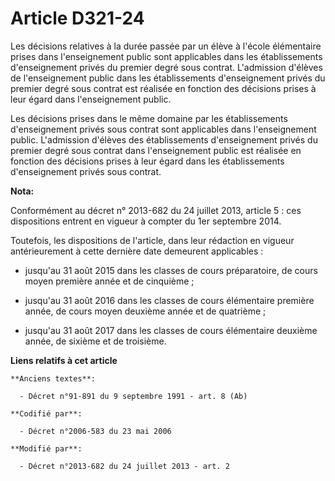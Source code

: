 # Article D321-24

Les décisions relatives à la durée passée par un élève à l'école élémentaire prises dans l'enseignement public sont
applicables dans les établissements d'enseignement privés du premier degré sous contrat. L'admission d'élèves de
l'enseignement public dans les établissements d'enseignement privés du premier degré sous contrat est réalisée en fonction
des décisions prises à leur égard dans l'enseignement public.

Les décisions prises dans le même domaine par les établissements d'enseignement privés sous contrat sont applicables dans
l'enseignement public. L'admission d'élèves des établissements d'enseignement privés du premier degré sous contrat dans
l'enseignement public est réalisée en fonction des décisions prises à leur égard dans les établissements d'enseignement
privés sous contrat.

**Nota:**

Conformément au décret n° 2013-682 du 24 juillet 2013, article 5 : ces dispositions entrent en vigueur à compter du 1er
septembre 2014.

Toutefois, les dispositions de l'article, dans leur rédaction en vigueur antérieurement à cette dernière date demeurent
applicables :

- jusqu'au 31 août 2015 dans les classes de cours préparatoire, de cours moyen première année et de cinquième ;

- jusqu'au 31 août 2016 dans les classes de cours élémentaire première année, de cours moyen deuxième année et de quatrième ;

- jusqu'au 31 août 2017 dans les classes de cours élémentaire deuxième année, de sixième et de troisième.

**Liens relatifs à cet article**

	**Anciens textes**:

	  - Décret n°91-891 du 9 septembre 1991 - art. 8 (Ab)

	**Codifié par**:

	  - Décret n°2006-583 du 23 mai 2006

	**Modifié par**:

	  - Décret n°2013-682 du 24 juillet 2013 - art. 2
